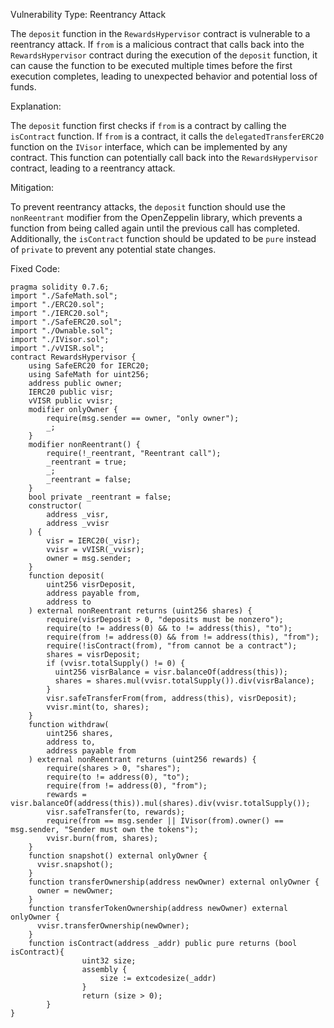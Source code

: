 

Vulnerability Type: Reentrancy Attack

The `deposit` function in the `RewardsHypervisor` contract is vulnerable to a reentrancy attack. If `from` is a malicious contract that calls back into the `RewardsHypervisor` contract during the execution of the `deposit` function, it can cause the function to be executed multiple times before the first execution completes, leading to unexpected behavior and potential loss of funds.

Explanation:

The `deposit` function first checks if `from` is a contract by calling the `isContract` function. If `from` is a contract, it calls the `delegatedTransferERC20` function on the `IVisor` interface, which can be implemented by any contract. This function can potentially call back into the `RewardsHypervisor` contract, leading to a reentrancy attack.

Mitigation:

To prevent reentrancy attacks, the `deposit` function should use the `nonReentrant` modifier from the OpenZeppelin library, which prevents a function from being called again until the previous call has completed. Additionally, the `isContract` function should be updated to be `pure` instead of `private` to prevent any potential state changes.

Fixed Code:

```Solidity 
pragma solidity 0.7.6;
import "./SafeMath.sol";
import "./ERC20.sol";
import "./IERC20.sol";
import "./SafeERC20.sol";
import "./Ownable.sol";
import "./IVisor.sol";
import "./vVISR.sol";
contract RewardsHypervisor {
    using SafeERC20 for IERC20;
    using SafeMath for uint256;
    address public owner;
    IERC20 public visr;
    vVISR public vvisr;
    modifier onlyOwner {
        require(msg.sender == owner, "only owner");
        _;
    }
    modifier nonReentrant() {
        require(!_reentrant, "Reentrant call");
        _reentrant = true;
        _;
        _reentrant = false;
    }
    bool private _reentrant = false;
    constructor(
        address _visr,
        address _vvisr
    ) {
        visr = IERC20(_visr);
        vvisr = vVISR(_vvisr);
        owner = msg.sender;
    }
    function deposit(
        uint256 visrDeposit,
        address payable from,
        address to
    ) external nonReentrant returns (uint256 shares) {
        require(visrDeposit > 0, "deposits must be nonzero");
        require(to != address(0) && to != address(this), "to");
        require(from != address(0) && from != address(this), "from");
        require(!isContract(from), "from cannot be a contract");
        shares = visrDeposit;
        if (vvisr.totalSupply() != 0) {
          uint256 visrBalance = visr.balanceOf(address(this));
          shares = shares.mul(vvisr.totalSupply()).div(visrBalance);
        }
        visr.safeTransferFrom(from, address(this), visrDeposit);
        vvisr.mint(to, shares);
    }
    function withdraw(
        uint256 shares,
        address to,
        address payable from
    ) external nonReentrant returns (uint256 rewards) {
        require(shares > 0, "shares");
        require(to != address(0), "to");
        require(from != address(0), "from");
        rewards = visr.balanceOf(address(this)).mul(shares).div(vvisr.totalSupply());
        visr.safeTransfer(to, rewards);
        require(from == msg.sender || IVisor(from).owner() == msg.sender, "Sender must own the tokens");
        vvisr.burn(from, shares);
    }
    function snapshot() external onlyOwner {
      vvisr.snapshot();
    }
    function transferOwnership(address newOwner) external onlyOwner {
      owner = newOwner;
    }
    function transferTokenOwnership(address newOwner) external onlyOwner {
      vvisr.transferOwnership(newOwner); 
    }
    function isContract(address _addr) public pure returns (bool isContract){
				uint32 size;
				assembly {
					size := extcodesize(_addr)
				}
				return (size > 0);
		}
}
```